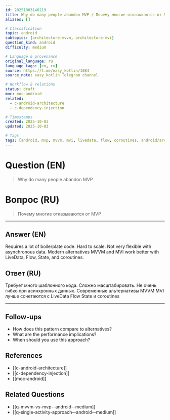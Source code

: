 ```yaml
---
id: 20251003140219
title: Why do many people abandon MVP / Почему многие отказываются от MVP
aliases: []

# Classification
topic: android
subtopics: [architecture-mvvm, architecture-mvi]
question_kind: android
difficulty: medium

# Language & provenance
original_language: ru
language_tags: [en, ru]
source: https://t.me/easy_kotlin/1084
source_note: easy_kotlin Telegram channel

# Workflow & relations
status: draft
moc: moc-android
related:
  - c-android-architecture
  - c-dependency-injection

# Timestamps
created: 2025-10-03
updated: 2025-10-03

# Tags
tags: [android, mvp, mvvm, mvi, livedata, flow, coroutines, android/architecture-mvvm, android/architecture-mvi, difficulty/medium, easy_kotlin, lang/ru, platform/android]
---
```


# Question (EN)
> Why do many people abandon MVP

# Вопрос (RU)
> Почему многие отказываются от MVP

---

## Answer (EN)

Requires a lot of boilerplate code. Hard to scale. Not very flexible with asynchronous data. Modern alternatives MVVM and MVI work better with LiveData, Flow, State, and coroutines.

## Ответ (RU)

Требует много шаблонного кода. Сложно масштабировать. Не очень гибко при асинхронных данных. Современные альтернативы MVVM MVI лучше сочетаются с LiveData Flow State и coroutines

---

## Follow-ups
- How does this pattern compare to alternatives?
- What are the performance implications?
- When should you use this approach?

## References
- [[c-android-architecture]]
- [[c-dependency-injection]]
- [[moc-android]]

## Related Questions
- [[q-mvvm-vs-mvp--android--medium]]
- [[q-single-activity-approach--android--medium]]
